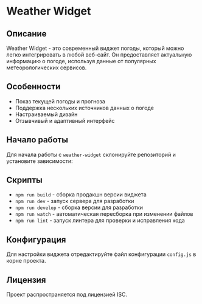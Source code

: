 # Weather Widget

## Описание
Weather Widget - это современный виджет погоды, который можно легко интегрировать в любой веб-сайт. Он предоставляет актуальную информацию о погоде, используя данные от популярных метеорологических сервисов.

## Особенности
- Показ текущей погоды и прогноза
- Поддержка нескольких источников данных о погоде
- Настраиваемый дизайн
- Отзывчивый и адаптивный интерфейс

## Начало работы
Для начала работы с `weather-widget` склонируйте репозиторий и установите зависимости:

## Скрипты
- `npm run build` - сборка продакшн версии виджета
- `npm run dev` - запуск сервера для разработки
- `npm run develop` - сборка версии для разработки
- `npm run watch` - автоматическая пересборка при изменении файлов
- `npm run lint` - запуск линтера для проверки и исправления кода

## Конфигурация
Для настройки виджета отредактируйте файл конфигурации `config.js` в корне проекта.

## Лицензия
Проект распространяется под лицензией ISC.
